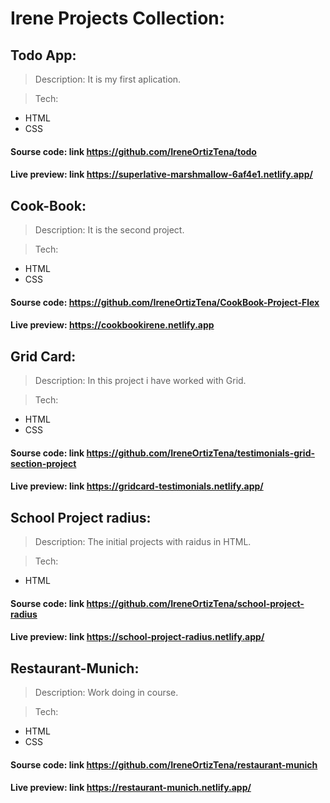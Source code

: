 # Irene Projects Collection:

## Todo App:
> Description:
It is my first aplication.

> Tech:
- HTML
- CSS

#### Sourse code: link https://github.com/IreneOrtizTena/todo
#### Live preview: link https://superlative-marshmallow-6af4e1.netlify.app/


## Cook-Book:
> Description: 
It is the second project.

> Tech:
- HTML
- CSS

#### Sourse code: https://github.com/IreneOrtizTena/CookBook-Project-Flex
#### Live preview: https://cookbookirene.netlify.app



## Grid Card:
> Description:
In this project i have worked with Grid.



> Tech:
- HTML
- CSS

#### Sourse code: link https://github.com/IreneOrtizTena/testimonials-grid-section-project
#### Live preview: link https://gridcard-testimonials.netlify.app/


## School Project radius:
> Description: The initial projects with raidus in HTML.

> Tech:
- HTML

#### Sourse code: link https://github.com/IreneOrtizTena/school-project-radius
#### Live preview: link https://school-project-radius.netlify.app/


## Restaurant-Munich:
> Description: Work doing in course.

> Tech:
- HTML
- CSS

#### Sourse code: link https://github.com/IreneOrtizTena/restaurant-munich
#### Live preview: link https://restaurant-munich.netlify.app/
